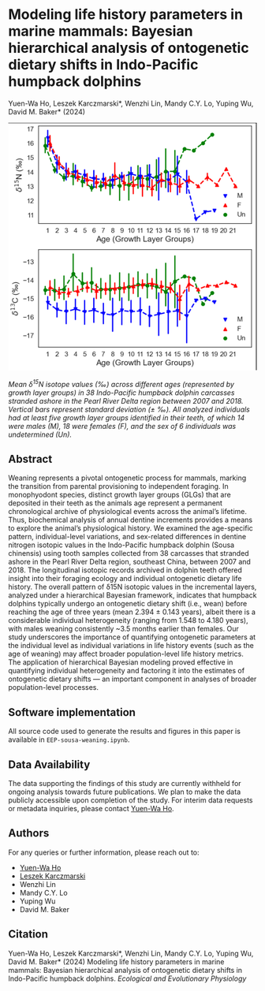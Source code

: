 # Modeling life history parameters in marine mammals: Bayesian hierarchical analysis of ontogenetic dietary shifts in Indo-Pacific humpback dolphins

Yuen-Wa Ho, Leszek Karczmarski\*, Wenzhi Lin, Mandy C.Y. Lo, Yuping Wu, David M. Baker\* (2024) 

[<img src="Figure.png" width="600"/>](Figure.png)

*Mean δ<sup>15</sup>N isotope values (‰) across different ages (represented by growth layer groups) in 38 Indo-Pacific humpback dolphin carcasses stranded ashore in the Pearl River Delta region between 2007 and 2018. Vertical bars represent standard deviation (± ‰). All analyzed individuals had at least five growth layer groups identified in their teeth, of which 14 were males (M), 18 were females (F), and the sex of 6 individuals was undetermined (Un).*

## Abstract
Weaning represents a pivotal ontogenetic process for mammals, marking the transition from parental provisioning to independent foraging.  In monophyodont species, distinct growth layer groups (GLGs) that are deposited in their teeth as the animals age represent a permanent chronological archive of physiological events across the animal’s lifetime.  Thus, biochemical analysis of annual dentine increments provides a means to explore the animal’s physiological history.  We examined the age-specific pattern, individual-level variations, and sex-related differences in dentine nitrogen isotopic values in the Indo-Pacific humpback dolphin (Sousa chinensis) using tooth samples collected from 38 carcasses that stranded ashore in the Pearl River Delta region, southeast China, between 2007 and 2018. The longitudinal isotopic records archived in dolphin teeth offered insight into their foraging ecology and individual ontogenetic dietary life history. The overall pattern of δ15N isotopic values in the incremental layers, analyzed under a hierarchical Bayesian framework, indicates that humpback dolphins typically undergo an ontogenetic dietary shift (i.e., wean) before reaching the age of three years (mean 2.394 ± 0.143 years), albeit there is a considerable individual heterogeneity (ranging from 1.548 to 4.180 years), with males weaning consistently ~3.5 months earlier than females. Our study underscores the importance of quantifying ontogenetic parameters at the individual level as individual variations in life history events (such as the age of weaning) may affect broader population-level life history metrics. The application of hierarchical Bayesian modeling proved effective in quantifying individual heterogeneity and factoring it into the estimates of ontogenetic dietary  shifts — an important component in analyses of broader population-level processes. 

## Software implementation
All source code used to generate the results and figures in this paper is available in `EEP-sousa-weaning.ipynb`.

## Data Availability
The data supporting the findings of this study are currently withheld for ongoing analysis towards future publications. We plan to make the data publicly accessible upon completion of the study. For interim data requests or metadata inquiries, please contact [Yuen-Wa Ho](mailto;hoyuenwa@cetacea-institute.org).

## Authors
For any queries or further information, please reach out to:
- [Yuen-Wa Ho](mailto:hoyuenwa@cetacea-institute.org)
- [Leszek Karczmarski](mailto:leszek@cetacea-institute.org)
- Wenzhi Lin 
- Mandy C.Y. Lo
- Yuping Wu
- David M. Baker

## Citation
Yuen-Wa Ho, Leszek Karczmarski\*, Wenzhi Lin, Mandy C.Y. Lo, Yuping Wu, David M. Baker\* (2024) Modeling life history parameters in marine mammals: Bayesian hierarchical analysis of ontogenetic dietary shifts in Indo-Pacific humpback dolphins. *Ecological and Evolutionary Physiology*
